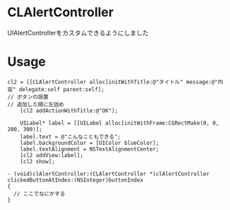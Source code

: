 # CLAlertController

UIAlertControllerをカスタムできるようにしました

# Usage

    cl2 = [[CLAlertController alloc]initWithTitle:@"タイトル" message:@"内容" delegate:self parent:self];
    // ボタンの設置
    // 追加した順に左詰め
		[cl2 addActionWithTitle:@"OK"];
		
		UILabel* label = [[UILabel alloc]initWithFrame:CGRectMake(0, 0, 200, 300)];
		label.text = @"こんなこともできる";
		label.backgroundColor = [UIColor blueColor];
		label.textAlignment = NSTextAlignmentCenter;
		[cl2 addView:label];
		[cl2 show];

    - (void)clAlertController:(CLAlertController *)clAlertController clickedButtonAtIndex:(NSInteger)buttonIndex
    {
      // ここでなにかする
    }
    
